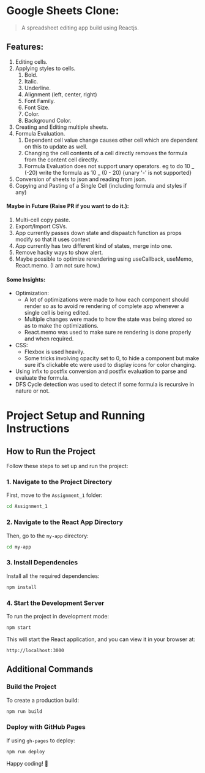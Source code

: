 # Google Sheets Clone:

> A spreadsheet editing app build using Reactjs.


## Features:

1. Editing cells.
2. Applying styles to cells.
   1. Bold.
   2. Italic.
   3. Underline.
   4. Alignment (left, center, right)
   5. Font Family.
   6. Font Size.
   7. Color.
   8. Background Color.
3. Creating and Editing multiple sheets.
4. Formula Evaluation.
   1. Dependent cell value change causes other cell which are dependent on this to update as well.
   2. Changing the cell contents of a cell directly removes the formula from the content cell directly.
   3. Formula Evaluation does not support unary operators. eg to do 10 _ (-20) write the formula as 10 _ (0 - 20) {unary '-' is not supported}
5. Conversion of sheets to json and reading from json.
6. Copying and Pasting of a Single Cell (including formula and styles if any)

#### Maybe in Future (Raise PR if you want to do it.):

1. Multi-cell copy paste.
2. Export/Import CSVs.
3. App currently passes down state and dispaatch function as props modify so that it uses context
4. App currently has two different kind of states, merge into one.
5. Remove hacky ways to show alert.
6. Maybe possible to optimize rerendering using useCallback, useMemo, React.memo. (I am not sure how.)

#### Some Insights:

- Optimization:
  - A lot of optimizations were made to how each component should render so as to avoid re rendering of complete app whenever a single cell is being edited.
  - Multiple changes were made to how the state was being stored so as to make the optimizations.
  - React.memo was used to make sure re rendering is done properly and when required.
- CSS:
  - Flexbox is used heavily.
  - Some tricks involving opacity set to 0, to hide a component but make sure it's clickable etc were used to display icons for color changing.
- Using infix to postfix conversion and postfix evaluation to parse and evaluate the formula.
- DFS Cycle detection was used to detect if some formula is recursive in nature or not.



# Project Setup and Running Instructions

## How to Run the Project

Follow these steps to set up and run the project:

### 1. Navigate to the Project Directory
First, move to the `Assignment_1` folder:
```sh
cd Assignment_1
```

### 2. Navigate to the React App Directory
Then, go to the `my-app` directory:
```sh
cd my-app
```

### 3. Install Dependencies
Install all the required dependencies:
```sh
npm install
```

### 4. Start the Development Server
To run the project in development mode:
```sh
npm start
```

This will start the React application, and you can view it in your browser at:
```
http://localhost:3000
```

## Additional Commands

### Build the Project
To create a production build:
```sh
npm run build
```

### Deploy with GitHub Pages
If using `gh-pages` to deploy:
```sh
npm run deploy
```

Happy coding! 🚀

